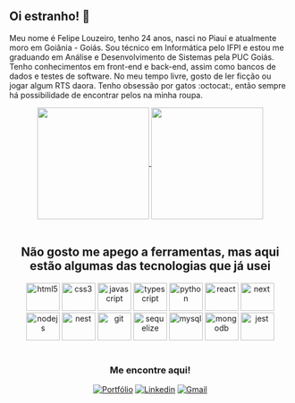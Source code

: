  ## Oi estranho! 👋
  
  Meu nome é Felipe Louzeiro, tenho 24 anos, nasci no Piauí e atualmente moro em Goiânia - Goiás. Sou técnico em Informática pelo IFPI e estou me graduando em Análise e Desenvolvimento de Sistemas pela PUC Goiás. Tenho conhecimentos em front-end e back-end, assim como bancos de dados e testes de software. No meu tempo livre, gosto de ler ficção ou jogar algum RTS daora. Tenho obsessão por gatos :octocat:, então sempre há possibilidade de encontrar pelos na minha roupa.
<div align="center">  
  <a href="#">
    <img align="center" height="200px" src="https://github-readme-stats.vercel.app/api?username=felipelouzeiro&count_private=true&show_icons=true&theme=dracula" />
  </a>
  <a href="#">
    <img align="center" height="200px" src="https://github-readme-stats.vercel.app/api/top-langs/?username=felipelouzeiro&layout=compact&theme=dracula" />
  </a>
</div>

<br>

<div align="center">

  ## Não gosto me apego a ferramentas, mas aqui estão algumas das tecnologias que já usei

<img src="https://cdn.jsdelivr.net/gh/devicons/devicon/icons/html5/html5-original.svg" width="60px" height="50px" alt="html5" />
<img src="https://cdn.jsdelivr.net/gh/devicons/devicon/icons/css3/css3-original.svg" width="60px" height="50px" alt="css3" />
<img src="https://cdn.jsdelivr.net/gh/devicons/devicon/icons/javascript/javascript-original.svg" width="60px" height="50px" alt="javascript" />
<img src="https://cdn.jsdelivr.net/gh/devicons/devicon/icons/typescript/typescript-original.svg" width="60px" height="50px" alt="typescript" />
<img src="https://cdn.jsdelivr.net/gh/devicons/devicon/icons/python/python-original.svg" width="60px" height="50px" alt="python" />
<img src="https://cdn.jsdelivr.net/gh/devicons/devicon/icons/react/react-original.svg" width="60px" height="50px" alt="react" />
<img src="https://cdn.jsdelivr.net/gh/devicons/devicon/icons/nextjs/nextjs-original.svg" width="60px" height="50px" alt="next" />
<img src="https://cdn.jsdelivr.net/gh/devicons/devicon/icons/nodejs/nodejs-original.svg" width="60px" height="50px" alt="nodejs" />
<img src="https://cdn.jsdelivr.net/gh/devicons/devicon/icons/nestjs/nestjs-plain.svg" width="60px" height="50px" alt="nest" />
<img src="https://cdn.jsdelivr.net/gh/devicons/devicon/icons/git/git-original.svg" width="60px" height="50px" alt="git" />
<img src="https://cdn.jsdelivr.net/gh/devicons/devicon/icons/sequelize/sequelize-original.svg" width="60px" height="50px" alt="sequelize" />
<img src="https://cdn.jsdelivr.net/gh/devicons/devicon/icons/mysql/mysql-original.svg" width="60px" height="50px" alt="mysql" />
<img src="https://cdn.jsdelivr.net/gh/devicons/devicon/icons/mongodb/mongodb-original.svg" width="60px" height="50px" alt="mongodb" />
<img src="https://cdn.jsdelivr.net/gh/devicons/devicon/icons/jest/jest-plain.svg" width="60px" height="50px" alt="jest" />
</div>

<br>

  
<div align="center">

  ###  Me encontre aqui!

  <a href="https://felipelouzeiro.vercel.app/" target="_blank"><img src="https://img.shields.io/badge/Portfolio-%23000000.svg?style=for-the-badge&logo=firefox&logoColor=#FF7139" alt="Portfólio"></a> 
  <a href="https://www.linkedin.com/in/felipelouzeiro/" target="_blank" rel="external"><img src="https://img.shields.io/badge/LinkedIn-0077B5?style=for-the-badge&logo=linkedin&logoColor=white" alt="Linkedin"></a>
  <a href="mailto:fl.louzeiro@gmail.com" target="_blank"><img src="https://img.shields.io/badge/Gmail-D14836?style=for-the-badge&logo=gmail&logoColor=white" alt="Gmail"></a>
</div>
